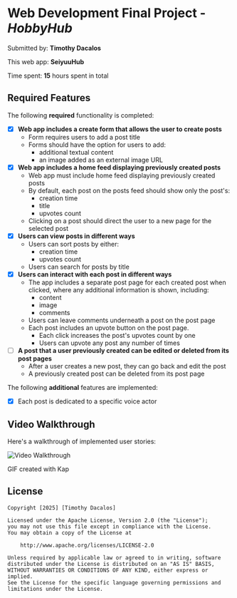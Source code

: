 # Web Development Final Project - *HobbyHub*

Submitted by: **Timothy Dacalos**

This web app: **SeiyuuHub**

Time spent: **15** hours spent in total

## Required Features

The following **required** functionality is completed:


- [x] **Web app includes a create form that allows the user to create posts**
  - Form requires users to add a post title
  - Forms should have the option for users to add:
    - additional textual content
    - an image added as an external image URL
- [x] **Web app includes a home feed displaying previously created posts**
  -  Web app must include home feed displaying previously created posts
  -  By default, each post on the posts feed should show only the post's:
      - creation time
      - title
      - upvotes count
  - Clicking on a post should direct the user to a new page for the selected post
- [x] **Users can view posts in different ways**
  - Users can sort posts by either:
    - creation time
    - upvotes count
  - Users can search for posts by title
- [x] **Users can interact with each post in different ways**
  - The app includes a separate post page for each created post when clicked, where any additional information is shown, including:
    - content
    - image
    - comments
  - Users can leave comments underneath a post on the post page
  - Each post includes an upvote button on the post page.
    - Each click increases the post's upvotes count by one
    - Users can upvote any post any number of times
- [ ] **A post that a user previously created can be edited or deleted from its post pages**
  - After a user creates a new post, they can go back and edit the post
  - A previously created post can be deleted from its post page


The following **additional** features are implemented:

* [x] Each post is dedicated to a specific voice actor

## Video Walkthrough

Here's a walkthrough of implemented user stories:

<img src='https://i.imgur.com/Zx3aejd.gif' title='Video Walkthrough' width='' alt='Video Walkthrough' />

GIF created with Kap  


## License

    Copyright [2025] [Timothy Dacalos]

    Licensed under the Apache License, Version 2.0 (the "License");
    you may not use this file except in compliance with the License.
    You may obtain a copy of the License at

        http://www.apache.org/licenses/LICENSE-2.0

    Unless required by applicable law or agreed to in writing, software
    distributed under the License is distributed on an "AS IS" BASIS,
    WITHOUT WARRANTIES OR CONDITIONS OF ANY KIND, either express or implied.
    See the License for the specific language governing permissions and
    limitations under the License.
